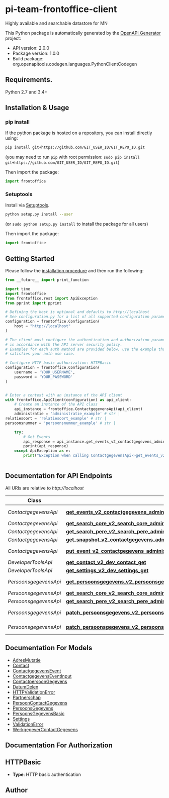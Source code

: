 # pi-team-frontoffice-client
Highly available and searchable datastore for MN

This Python package is automatically generated by the [OpenAPI Generator](https://openapi-generator.tech) project:

- API version: 2.0.0
- Package version: 1.0.0
- Build package: org.openapitools.codegen.languages.PythonClientCodegen

## Requirements.

Python 2.7 and 3.4+

## Installation & Usage
### pip install

If the python package is hosted on a repository, you can install directly using:

```sh
pip install git+https://github.com/GIT_USER_ID/GIT_REPO_ID.git
```
(you may need to run `pip` with root permission: `sudo pip install git+https://github.com/GIT_USER_ID/GIT_REPO_ID.git`)

Then import the package:
```python
import frontoffice
```

### Setuptools

Install via [Setuptools](http://pypi.python.org/pypi/setuptools).

```sh
python setup.py install --user
```
(or `sudo python setup.py install` to install the package for all users)

Then import the package:
```python
import frontoffice
```

## Getting Started

Please follow the [installation procedure](#installation--usage) and then run the following:

```python
from __future__ import print_function

import time
import frontoffice
from frontoffice.rest import ApiException
from pprint import pprint

# Defining the host is optional and defaults to http://localhost
# See configuration.py for a list of all supported configuration parameters.
configuration = frontoffice.Configuration(
    host = "http://localhost"
)

# The client must configure the authentication and authorization parameters
# in accordance with the API server security policy.
# Examples for each auth method are provided below, use the example that
# satisfies your auth use case.

# Configure HTTP basic authorization: HTTPBasic
configuration = frontoffice.Configuration(
    username = 'YOUR_USERNAME',
    password = 'YOUR_PASSWORD'
)


# Enter a context with an instance of the API client
with frontoffice.ApiClient(configuration) as api_client:
    # Create an instance of the API class
    api_instance = frontoffice.ContactgegevensApi(api_client)
    administratie = 'administratie_example' # str | 
relatiesoort = 'relatiesoort_example' # str | 
persoonsnummer = 'persoonsnummer_example' # str | 

    try:
        # Get Events
        api_response = api_instance.get_events_v2_contactgegevens_administratie_relatiesoort_persoonsnummer_events_get(administratie, relatiesoort, persoonsnummer)
        pprint(api_response)
    except ApiException as e:
        print("Exception when calling ContactgegevensApi->get_events_v2_contactgegevens_administratie_relatiesoort_persoonsnummer_events_get: %s\n" % e)
    
```

## Documentation for API Endpoints

All URIs are relative to *http://localhost*

Class | Method | HTTP request | Description
------------ | ------------- | ------------- | -------------
*ContactgegevensApi* | [**get_events_v2_contactgegevens_administratie_relatiesoort_persoonsnummer_events_get**](docs/ContactgegevensApi.md#get_events_v2_contactgegevens_administratie_relatiesoort_persoonsnummer_events_get) | **GET** /v2/contactgegevens/{administratie}/{relatiesoort}/{persoonsnummer}/events | Get Events
*ContactgegevensApi* | [**get_search_core_v2_search_core_administratie_get**](docs/ContactgegevensApi.md#get_search_core_v2_search_core_administratie_get) | **GET** /v2/search/core/{administratie} | Get Search Core
*ContactgegevensApi* | [**get_search_pere_v2_search_pere_administratie_get**](docs/ContactgegevensApi.md#get_search_pere_v2_search_pere_administratie_get) | **GET** /v2/search/pere/{administratie} | Get Search Pere
*ContactgegevensApi* | [**get_snapshot_v2_contactgegevens_administratie_relatiesoort_persoonsnummer_get**](docs/ContactgegevensApi.md#get_snapshot_v2_contactgegevens_administratie_relatiesoort_persoonsnummer_get) | **GET** /v2/contactgegevens/{administratie}/{relatiesoort}/{persoonsnummer} | Get Snapshot
*ContactgegevensApi* | [**put_event_v2_contactgegevens_administratie_relatiesoort_persoonsnummer_events_post**](docs/ContactgegevensApi.md#put_event_v2_contactgegevens_administratie_relatiesoort_persoonsnummer_events_post) | **POST** /v2/contactgegevens/{administratie}/{relatiesoort}/{persoonsnummer}/events | Put Event
*DeveloperToolsApi* | [**get_contact_v2_dev_contact_get**](docs/DeveloperToolsApi.md#get_contact_v2_dev_contact_get) | **GET** /v2/dev/contact | Get Contact
*DeveloperToolsApi* | [**get_settings_v2_dev_settings_get**](docs/DeveloperToolsApi.md#get_settings_v2_dev_settings_get) | **GET** /v2/dev/settings | Get Settings
*PersoonsgegevensApi* | [**get_persoonsgegevens_v2_persoonsgegevens_administratie_persoonsnummer_get**](docs/PersoonsgegevensApi.md#get_persoonsgegevens_v2_persoonsgegevens_administratie_persoonsnummer_get) | **GET** /v2/persoonsgegevens/{administratie}/{persoonsnummer} | Get Persoonsgegevens
*PersoonsgegevensApi* | [**get_search_core_v2_search_core_administratie_get**](docs/PersoonsgegevensApi.md#get_search_core_v2_search_core_administratie_get) | **GET** /v2/search/core/{administratie} | Get Search Core
*PersoonsgegevensApi* | [**get_search_pere_v2_search_pere_administratie_get**](docs/PersoonsgegevensApi.md#get_search_pere_v2_search_pere_administratie_get) | **GET** /v2/search/pere/{administratie} | Get Search Pere
*PersoonsgegevensApi* | [**patch_persoonsgegevens_v2_persoonsgegevens_administratie_persoonsnummer_patch**](docs/PersoonsgegevensApi.md#patch_persoonsgegevens_v2_persoonsgegevens_administratie_persoonsnummer_patch) | **PATCH** /v2/persoonsgegevens/{administratie}/{persoonsnummer} | Patch Persoonsgegevens
*PersoonsgegevensApi* | [**patch_persoonsgegevens_v2_persoonsgegevens_administratie_persoonsnummer_put**](docs/PersoonsgegevensApi.md#patch_persoonsgegevens_v2_persoonsgegevens_administratie_persoonsnummer_put) | **PUT** /v2/persoonsgegevens/{administratie}/{persoonsnummer} | Patch Persoonsgegevens


## Documentation For Models

 - [AdresMutatie](docs/AdresMutatie.md)
 - [Contact](docs/Contact.md)
 - [ContactgegevensEvent](docs/ContactgegevensEvent.md)
 - [ContactgegevensEventInput](docs/ContactgegevensEventInput.md)
 - [ContactpersoonGegevens](docs/ContactpersoonGegevens.md)
 - [DatumDelen](docs/DatumDelen.md)
 - [HTTPValidationError](docs/HTTPValidationError.md)
 - [Partnerschap](docs/Partnerschap.md)
 - [PersoonContactGegevens](docs/PersoonContactGegevens.md)
 - [PersoonsGegevens](docs/PersoonsGegevens.md)
 - [PersoonsGegevensBasic](docs/PersoonsGegevensBasic.md)
 - [Settings](docs/Settings.md)
 - [ValidationError](docs/ValidationError.md)
 - [WerkgegeverContactGegevens](docs/WerkgegeverContactGegevens.md)


## Documentation For Authorization


## HTTPBasic

- **Type**: HTTP basic authentication


## Author




